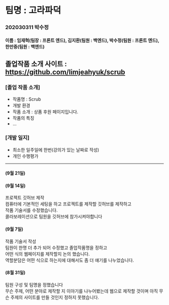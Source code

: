 # 팀명 : 고라파덕

### 202030311 박수정

#### 이름 : 임재혁(팀장 : 프론트 엔드), 김지환(팀원 : 백엔드), 박수정(팀원 : 프론트 엔드), 한만중(팀원 : 백엔드)

## 졸업작품 소개 사이트 : https://github.com/limjeahyuk/scrub

### [졸업 작품 소개]

- 작품명 : Scrub
- 개발 환경
- 작품 소개 : 상품 후원 페이지입니다.
- 작품의 특징
- ...

### [개발 일지]

- 최소한 일주일에 한번(강의가 있는 날짜로 작성)
- 개인 수행평가

---

#### (9월 21일)


#### (9월 14일)
프로젝트 깃허브 제작  
컴퓨터에 기본적인 세팅을 하고 프로젝트를 제작할 깃허브를 제작하고  
작품 기술서를 수정했습니다.  
콜라보레이션으로 팀원을 깃허브에 참가시켜야합니다  

#### (9월 7일)

작품 기술서 작성  
팀원이 한명 더 추가 되어 수정했고 졸업작품명을 정하고  
어떤 식의 웹페이지를 제작할지 논의 했습니다.  
역할분담은 어떤 식으로 하는지에 대해서도 좀 더 얘기를 나누었습니다.

#### (8월 31일)

팀원 구성 및 팀명을 정했습니다  
무슨 주제, 어떤 분야로 제작할 지 이야기를 나누어봤는데 웹으로 제작할 것이며 아직 무슨 주제의 사이트를 만들 것인지 정하지 못했습니다.
